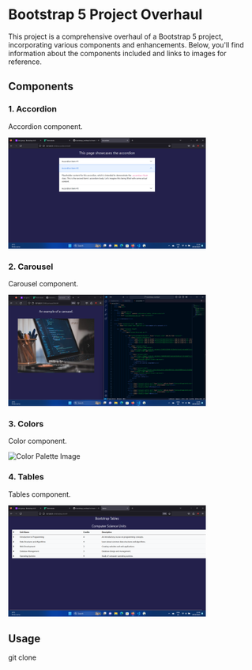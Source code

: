 # Bootstrap 5 Project Overhaul

This project is a comprehensive overhaul of a Bootstrap 5 project, incorporating various components and enhancements. Below, you'll find information about the components included and links to images for reference.

## Components

### 1. Accordion

Accordion component.

<img src="/img/accordion.png" alt="Accordion Image" width="400">

### 2. Carousel

Carousel component.

<img src="/img/carousel.png" alt="Carousel Image" width="400">

### 3. Colors

Color component.

<img src="/img/color.png" alt="Color Palette Image" width="400">

### 4. Tables

Tables component.

<img src="/img/tables.png" alt="Tables Image" width="400">


## Usage

git clone
```html
